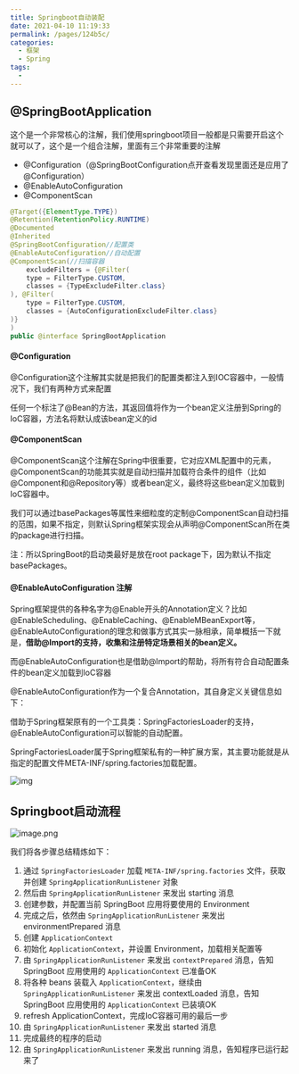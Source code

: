 ```yaml
---
title: Springboot自动装配
date: 2021-04-10 11:19:33
permalink: /pages/124b5c/
categories:
  - 框架
  - Spring
tags:
  - 
---
```

## @SpringBootApplication

这个是一个非常核心的注解，我们使用springboot项目一般都是只需要开启这个就可以了，这个是一个组合注解，里面有三个非常重要的注解

- @Configuration（@SpringBootConfiguration点开查看发现里面还是应用了@Configuration）
- @EnableAutoConfiguration
- @ComponentScan

```java
@Target({ElementType.TYPE})
@Retention(RetentionPolicy.RUNTIME)
@Documented
@Inherited
@SpringBootConfiguration//配置类
@EnableAutoConfiguration//自动配置
@ComponentScan(//扫描容器
    excludeFilters = {@Filter(
    type = FilterType.CUSTOM,
    classes = {TypeExcludeFilter.class}
), @Filter(
    type = FilterType.CUSTOM,
    classes = {AutoConfigurationExcludeFilter.class}
)}
)
public @interface SpringBootApplication 
```

#### @Configuration

@Configuration这个注解其实就是把我们的配置类都注入到IOC容器中，一般情况下，我们有两种方式来配置

任何一个标注了@Bean的方法，其返回值将作为一个bean定义注册到Spring的IoC容器，方法名将默认成该bean定义的id

#### @ComponentScan

@ComponentScan这个注解在Spring中很重要，它对应XML配置中的元素，@ComponentScan的功能其实就是自动扫描并加载符合条件的组件（比如@Component和@Repository等）或者bean定义，最终将这些bean定义加载到IoC容器中。

我们可以通过basePackages等属性来细粒度的定制@ComponentScan自动扫描的范围，如果不指定，则默认Spring框架实现会从声明@ComponentScan所在类的package进行扫描。

注：所以SpringBoot的启动类最好是放在root package下，因为默认不指定basePackages。

#### @EnableAutoConfiguration 注解

Spring框架提供的各种名字为@Enable开头的Annotation定义？比如@EnableScheduling、@EnableCaching、@EnableMBeanExport等，@EnableAutoConfiguration的理念和做事方式其实一脉相承，简单概括一下就是，**借助@Import的支持，收集和注册特定场景相关的bean定义。**

而@EnableAutoConfiguration也是借助@Import的帮助，将所有符合自动配置条件的bean定义加载到IoC容器

@EnableAutoConfiguration作为一个复合Annotation，其自身定义关键信息如下：

借助于Spring框架原有的一个工具类：SpringFactoriesLoader的支持，@EnableAutoConfiguration可以智能的自动配置。

SpringFactoriesLoader属于Spring框架私有的一种扩展方案，其主要功能就是从指定的配置文件META-INF/spring.factories加载配置。

![img](https://img.xiaoyou66.com/2021/04/05/ae7fe073a6ba8.png)



## Springboot启动流程

![image.png](https://img.xiaoyou66.com/2021/04/05/874ed780ad465.png)

我们将各步骤总结精炼如下：

1. 通过 `SpringFactoriesLoader` 加载 `META-INF/spring.factories` 文件，获取并创建 `SpringApplicationRunListener` 对象
2. 然后由 `SpringApplicationRunListener` 来发出 starting 消息
3. 创建参数，并配置当前 SpringBoot 应用将要使用的 Environment
4. 完成之后，依然由 `SpringApplicationRunListener` 来发出 environmentPrepared 消息
5. 创建 `ApplicationContext`
6. 初始化 `ApplicationContext`，并设置 Environment，加载相关配置等
7. 由 `SpringApplicationRunListener` 来发出 `contextPrepared` 消息，告知SpringBoot 应用使用的 `ApplicationContext` 已准备OK
8. 将各种 beans 装载入 `ApplicationContext`，继续由 `SpringApplicationRunListener` 来发出 contextLoaded 消息，告知 SpringBoot 应用使用的 `ApplicationContext` 已装填OK
9. refresh ApplicationContext，完成IoC容器可用的最后一步
10. 由 `SpringApplicationRunListener` 来发出 started 消息
11. 完成最终的程序的启动
12. 由 `SpringApplicationRunListener` 来发出 running 消息，告知程序已运行起来了